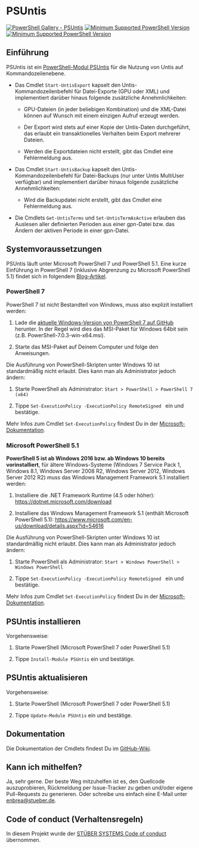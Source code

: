 # PSUntis

[![PowerShell Gallery - PSUntis](https://img.shields.io/badge/PowerShell%20Gallery-PsUntis-blue.svg)](https://www.powershellgallery.com/packages/PsUntis)
[![Minimum Supported PowerShell Version](https://img.shields.io/badge/PowerShell-7-blue.svg)](https://github.com/stuebersystems/psuntis)
[![Minimum Supported PowerShell Version](https://img.shields.io/badge/PowerShell-5.1-blue.svg)](https://github.com/stuebersystems/psuntis)

## Einführung

PSUntis ist ein [PowerShell-Modul PSUntis](https://www.powershellgallery.com/packages/PsUntis) für die Nutzung von Untis auf Kommandozeilenebene. 

+ Das Cmdlet `Start-UntisExport` kapselt den Untis-Kommandozeilenbefehl für Datei-Exporte (GPU oder XML) und implementiert darüber hinaus folgende zusätzliche Annehmlichkeiten:

	+ GPU-Dateien (in jeder beliebigen Kombination) und die XML-Datei können auf Wunsch mit einem einzigen Aufruf erzeugt werden. 
	
	+ Der Export wird stets auf einer Kopie der Untis-Daten durchgeführt, das erlaubt ein transaktionelles Verhalten beim Export mehrerer Dateien.
	
	+ Werden die Exportdateien nicht erstellt, gibt das Cmdlet eine Fehlermeldung aus.

+ Das Cmdlet `Start-UntisBackup` kapselt den Untis-Kommandozeilenbefehl für Datei-Backups (nur unter Untis MultiUser verfügbar) und implementiert darüber hinaus folgende zusätzliche Annehmlichkeiten:

	+ Wird die Backupdatei nicht erstellt, gibt das Cmdlet eine Fehlermeldung aus.

+ Die Cmdlets `Get-UntisTerms` und `Set-UntisTermAsActive` erlauben das Auslesen aller definierten Perioden aus einer gpn-Datei bzw. das Ändern der aktiven Periode in einer gpn-Datei.

## Systemvoraussetzungen

PSUntis läuft unter Microsoft PowerShell 7 und PowerShell 5.1. Eine kurze Einführung in PowerShell 7 (inklusive Abgrenzung zu Microsoft PowerShell 5.1) findet sich in folgendem [Blog-Artikel](https://blog.stueber.de/posts/powershell7-unter-windows-10/).

### PowerShell 7

PowerShell 7 ist nicht Bestandteil von Windows, muss also explizit installiert werden:

1. Lade die [aktuelle Windows-Version von PowerShell 7 auf GitHub](https://github.com/PowerShell/PowerShell/releases) herunter. In der Regel wird dies das MSI-Paket für Windows 64bit sein (z.B. PowerShell-7.0.3-win-x64.msi).

2. Starte das MSI-Paket auf Deinem Computer und folge den Anweisungen.

Die Ausführung von PowerShell-Skripten unter Windows 10 ist standardmäßig nicht erlaubt. Dies kann man als Administrator jedoch ändern:

1. Starte PowerShell als Administrator: `Start > PowerShell > PowerShell 7 (x64)`

2. Tippe `Set-ExecutionPolicy -ExecutionPolicy RemoteSigned ` ein und bestätige.

Mehr Infos zum Cmdlet `Set-ExecutionPolicy` findest Du in der [Microsoft-Dokumentation](https://docs.microsoft.com/en-us/powershell/module/microsoft.powershell.security/set-executionpolicy?view=powershell-6).

### Microsoft PowerShell 5.1

**PowerShell 5 ist ab Windows 2016 bzw. ab Windows 10 bereits vorinstalliert**, für ältere Windows-Systeme (Windows 7 Service Pack 1, Windows 8.1, Windows Server 2008 R2, Windows Server 2012, Windows Server 2012 R2) muss das Windows Management Framework 5.1 installiert werden:

1. Installiere die .NET Framework Runtime (4.5 oder höher): https://dotnet.microsoft.com/download

2. Installiere das Windows Management Framework 5.1 (enthält Microsoft PowerShell 5.1): https://www.microsoft.com/en-us/download/details.aspx?id=54616

Die Ausführung von PowerShell-Skripten unter Windows 10 ist standardmäßig nicht erlaubt. Dies kann man als Administrator jedoch ändern:

1. Starte PowerShell als Administrator: `Start > Windows PowerShell > Windows PowerShell`

2. Tippe `Set-ExecutionPolicy -ExecutionPolicy RemoteSigned ` ein und bestätige.

Mehr Infos zum Cmdlet `Set-ExecutionPolicy` findest Du in der [Microsoft-Dokumentation](https://docs.microsoft.com/en-us/powershell/module/microsoft.powershell.security/set-executionpolicy?view=powershell-5.1).

## PSUntis installieren

Vorgehensweise:

1. Starte PowerShell (Microsoft PowerShell 7 oder PowerShell 5.1)

2. Tippe `Install-Module PSUntis` ein und bestätige.

## PSUntis aktualisieren

Vorgehensweise:

1. Starte PowerShell (Microsoft PowerShell 7 oder PowerShell 5.1)

2. Tippe `Update-Module PSUntis` ein und bestätige.

## Dokumentation

Die Dokumentation der Cmdlets findest Du im [GitHub-Wiki](https://github.com/stuebersystems/psuntis/wiki).

## Kann ich mithelfen?

Ja, sehr gerne. Der beste Weg mitzuhelfen ist es, den Quellcode auszuprobieren, Rückmeldung per Issue-Tracker zu geben und/oder eigene Pull-Requests zu generieren. Oder schreibe uns einfach eine E-Mail unter enbrea@stueber.de.

## Code of conduct (Verhaltensregeln)

In diesem Projekt wurde der [STÜBER SYSTEMS Code of conduct](https://www.stueber.de/code-of-conduct.php) übernommen.
